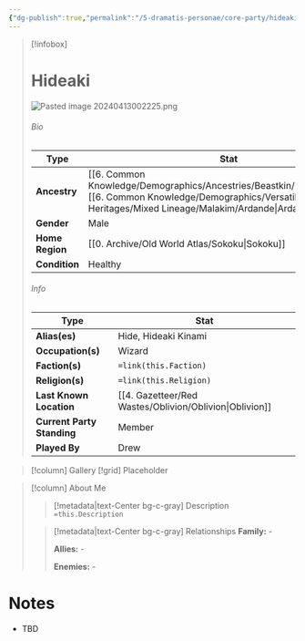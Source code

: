 ```yaml
---
{"dg-publish":true,"permalink":"/5-dramatis-personae/core-party/hideaki/"}
---
```



> [!infobox]
> # Hideaki
> ![Pasted image 20240413002225.png](/img/user/x.%20Assets/Attachments/Pasted%20image%2020240413002225.png)
> ###### Bio
> Type |  Stat |
> ---|---|
> **Ancestry** | [[6. Common Knowledge/Demographics/Ancestries/Beastkin/Kitsune\|Kitsune]] [[6. Common Knowledge/Demographics/Versatile Heritages/Mixed Lineage/Malakim/Ardande\|Ardande]] |
> **Gender** | Male |
> **Home Region** | [[0. Archive/Old World Atlas/Sokoku\|Sokoku]] |
> **Condition** | Healthy |
> ###### Info
> Type |  Stat |
> ---|---|
> **Alias(es)** | Hide, Hideaki Kinami |
> **Occupation(s)** | Wizard |
> **Faction(s)** | `=link(this.Faction)` |
> **Religion(s)** | `=link(this.Religion)` |
> **Last Known Location** | [[4. Gazetteer/Red Wastes/Oblivion/Oblivion\|Oblivion]] |
> **Current Party Standing** | Member |
 > **Played By** | Drew |

> [!column] Gallery 
> [!grid] 
> Placeholder

> [!column] About Me
>> [!metadata|text-Center bg-c-gray] Description
>> `=this.Description`
>
>> [!metadata|text-Center bg-c-gray] Relationships
>> **Family:** -
>>
>> **Allies:** -
>>
>> **Enemies:** -

# Notes

- TBD 

